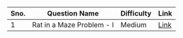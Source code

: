 | Sno. | Question Name                      | Difficulty | Link                                                |
|------|-----------------------------------|------------|-----------------------------------------------------|
| 1    | Rat in a Maze Problem - I         | Medium     | [Link](https://www.geeksforgeeks.org/problems/rat-in-a-maze-problem/1) |
